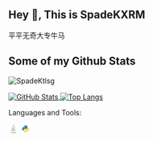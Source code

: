 ## Hey 👋, This is SpadeKXRM

平平无奇大专牛马

## Some of my Github Stats
<p align=left> <img src=https://komarev.com/ghpvc/?username=SpadeKtlsg alt=SpadeKtlsg /> </p>

<a href="https://github.com/SpadeKtlsg">
  <img align="center" alt="GitHub Stats" src="https://github-readme-stats.vercel.app/api?username=SpadeKtlsg&show_icons=true&include_all_commits=true" />
</a>

<a href="https://github.com/SpadeKtlsg">
  <img align="center" alt="Top Langs" src="https://github-readme-stats.vercel.app/api/top-langs/?username=SpadeKtlsg&layout=compact" />
</a>

Languages and Tools:

<code><img height="20" src="https://raw.githubusercontent.com/github/explore/80688e429a7d4ef2fca1e82350fe8e3517d3494d/topics/java/java.png" alt="java"></code>
<code><img height="20" src="https://raw.githubusercontent.com/github/explore/80688e429a7d4ef2fca1e82350fe8e3517d3494d/topics/python/python.png" alt="python"></code>

